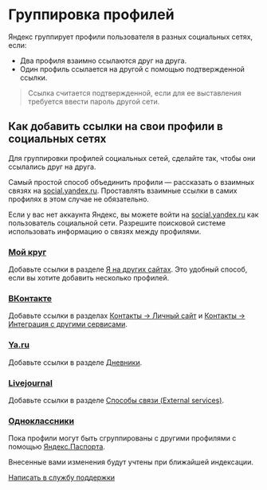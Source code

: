 # Группировка профилей

Яндекс группирует профили пользователя в разных социальных сетях, если:

* Два профиля взаимно ссылаются друг на друга.
* Один профиль ссылается на другой с помощью подтвержденной ссылки.
> Ссылка считается подтвержденной, если для ее выставления требуется ввести пароль другой сети.

## Как добавить ссылки на свои профили в социальных сетях

Для группировки профилей социальных сетей, сделайте так, чтобы они ссылались друг на
друга.

Самый простой способ объединить профили — рассказать о взаимных связях на [social.yandex.ru](https://id.yandex.ru/security/external-accounts).
Проставлять взаимные ссылки в самих профилях в этом случае не обязательно. 

Если у вас нет аккаунта Яндекс, вы можете войти на [social.yandex.ru](https://id.yandex.ru/security/external-accounts) как пользователь социальной сети. 
Разрешите поисковой системе использовать информацию о связях между профилями.

### [Мой круг](https://www.moikrug.ru/)

Добавьте ссылки в разделе [Я на других сайтах](http://moikrug.ru/master/profile/sites/). 
Это удобный способ, если вы хотите добавить несколько профилей.

### [ВКонтакте](https://vk.com/)

Добавьте ссылки в разделах [Контакты → Личный сайт](http://vk.com/edit?act=contacts) и 
[Контакты → Интеграция с другими сервисами](http://vk.com/edit?act=contacts).

### [Ya.ru](https://ya.ru/)

Добавьте ссылки в разделе [Дневники](https://id.yandex.ru/).

### [Livejournal](https://www.livejournal.com/)

Добавьте ссылки в разделе [Способы связи (External services)](https://www.livejournal.com/profile?userid=95687898&t=I).

### [Одноклассники](https://ok.ru/)

Пока профили могут быть сгруппированы с другими профилями с помощью [Яндекс.Паспорта](https://passport.yandex.ru/profile/social).

Внесенные вами изменения будут учтены при ближайшей индексации.

[Написать в службу поддержки](https://yandex.ru/chat/)
